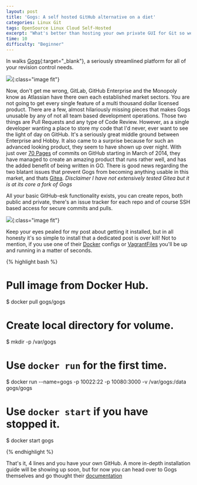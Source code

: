 ```yaml
---
layout: post
title: 'Gogs: A self hosted GitHub alternative on a diet'
categories: Linux Git
tags: OpenSource Linux Cloud Self-Hosted
excerpt: "What's better than hosting your own private GUI for Git so we can keep all of our potentially world ending code from the NSA? Alright, I'll move the tin foil hat to the side for another day. However, when that front end is only consuming 88mb of RAM and the closest competition (cough, cough, GitLab) eats an entire gigabyte before it even finishes starting you know we may have a winner."
time: 10
difficulty: "Beginner"
---
```


In walks [Gogs](https://try.gogs.io/){:target="_blank"}, a seriously streamlined platform for all of your revision control needs.

![](https://puu.sh/jILoV/ea1ff9bb78.png){:class="image fit"}

Now, don't get me wrong, GitLab, GitHub Enterprise and the Monopoly know as Atlassian have there own each established market sectors. You are not going to get every single feature of a multi thousand dollar licensed product. There are a few, almost hilariously missing pieces that makes Gogs unusable by any of not all team based development operations. Those two things are Pull Requests and any type of Code Review. However, as a single developer wanting a place to store my code that I'd never, ever want to see the light of day on GitHub. It's a seriously great middle ground between Enterprise and Hobby.
It also came to a surprise because for such an advanced looking product, they seem to have shown up over night. With just over [70 Pages](https://github.com/gogits/gogs/commits/master?page=76) of commits on GitHub starting in March of 2014, they have managed to create an amazing product that runs rather well, and has the added benefit of being written in GO. There is good news regarding the two blatant issues that prevent Gogs from becoming anything usable in this market, and thats [Gitea](https://github.com/go-gitea/gitea). *Disclaimer I have not extensively tested Gitea but it is at its core a fork of Gogs*

All your basic GitHub-esk functionality exists, you can create repos, both public and private, there's an issue tracker for each repo and of course SSH based access for secure commits and pulls.

![](https://puu.sh/jILnh/c9ea270be7.png){:class="image fit"}

Keep your eyes pealed for my post about getting it installed, but in all honesty it's so simple to install that a dedicated post is over kill! Not to mention, if you use one of their [Docker](https://github.com/gogits/gogs/tree/master/docker) configs or [VagrantFiles](https://github.com/geerlingguy/ansible-vagrant-examples/tree/master/gogs) you'll be up and running in a matter of seconds.

{% highlight bash %}

# Pull image from Docker Hub.
$ docker pull gogs/gogs

# Create local directory for volume.
$ mkdir -p /var/gogs

# Use `docker run` for the first time.
$ docker run --name=gogs -p 10022:22 -p 10080:3000 -v /var/gogs:/data gogs/gogs

# Use `docker start` if you have stopped it.
$ docker start gogs

{% endhighlight %}

That's it, 4 lines and you have your own GitHub. A more in-depth installation guide will be showing up soon, but for now you can head over to Gogs themselves and go thought their [documentation](http://gogs.io/docs/installation/install_from_binary.html)
